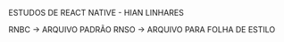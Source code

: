 ESTUDOS DE REACT NATIVE - HIAN LINHARES


RNBC -> ARQUIVO PADRÃO 
RNSO -> ARQUIVO PARA FOLHA DE ESTILO 
